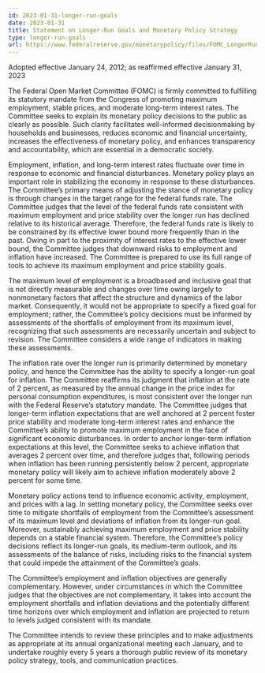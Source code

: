 ```yaml
---
id: 2023-01-31-longer-run-goals
date: 2023-01-31
title: Statement on Longer-Run Goals and Monetary Policy Strategy
type: longer-run-goals
url: https://www.federalreserve.gov/monetarypolicy/files/FOMC_LongerRunGoals_202301.pdf
---
```


Adopted effective January 24, 2012; as reaffirmed effective January 31, 2023

The Federal Open Market Committee (FOMC) is firmly committed to fulfilling its statutory mandate from the Congress of promoting maximum employment, stable prices, and moderate long-term interest rates. The Committee seeks to explain its monetary policy decisions to the public as clearly as possible. Such clarity facilitates well-informed decisionmaking by households and businesses, reduces economic and financial uncertainty, increases the effectiveness of monetary policy, and enhances transparency and accountability, which are essential in a democratic society.

Employment, inflation, and long-term interest rates fluctuate over time in response to economic and financial disturbances. Monetary policy plays an important role in stabilizing the economy in response to these disturbances. The Committee’s primary means of adjusting the stance of monetary policy is through changes in the target range for the federal funds rate. The Committee judges that the level of the federal funds rate consistent with maximum employment and price stability over the longer run has declined relative to its historical average. Therefore, the federal funds rate is likely to be constrained by its effective lower bound more frequently than in the past. Owing in part to the proximity of interest rates to the effective lower bound, the Committee judges that downward risks to employment and inflation have increased. The Committee is prepared to use its full range of tools to achieve its maximum employment and price stability goals.

The maximum level of employment is a broadbased and inclusive goal that is not directly measurable and changes over time owing largely to nonmonetary factors that affect the structure and dynamics of the labor market. Consequently, it would not be appropriate to specify a fixed goal for employment; rather, the Committee’s policy decisions must be informed by assessments of the shortfalls of employment from its maximum level, recognizing that such assessments are necessarily uncertain and subject to revision. The Committee considers a wide range of indicators in making these assessments.

The inflation rate over the longer run is primarily determined by monetary policy, and hence the Committee has the ability to specify a longer-run goal for inflation. The Committee reaffirms its judgment that inflation at the rate of 2 percent, as measured by the annual change in the price index for personal consumption expenditures, is most consistent over the longer run with the Federal Reserve’s statutory mandate. The Committee judges that longer-term inflation expectations that are well anchored at 2 percent foster price stability and moderate long-term interest rates and enhance the Committee’s ability to promote maximum employment in the face of significant economic disturbances. In order to anchor longer-term inflation expectations at this level, the Committee seeks to achieve inflation that averages 2 percent over time, and therefore judges that, following periods when inflation has been running persistently below 2 percent, appropriate monetary policy will likely aim to achieve inflation moderately above 2 percent for some time.

Monetary policy actions tend to influence economic activity, employment, and prices with a lag. In setting monetary policy, the Committee seeks over time to mitigate shortfalls of employment from the Committee’s assessment of its maximum level and deviations of inflation from its longer-run goal. Moreover, sustainably achieving maximum employment and price stability depends on a stable financial system. Therefore, the Committee’s policy decisions reflect its longer-run goals, its medium-term outlook, and its assessments of the balance of risks, including risks to the financial system that could impede the attainment of the Committee’s goals.

The Committee’s employment and inflation objectives are generally complementary. However, under circumstances in which the Committee judges that the objectives are not complementary, it takes into account the employment shortfalls and inflation deviations and the potentially different time horizons over which employment and inflation are projected to return to levels judged consistent with its mandate.

The Committee intends to review these principles and to make adjustments as appropriate at its annual organizational meeting each January, and to undertake roughly every 5 years a thorough public review of its monetary policy strategy, tools, and communication practices.
